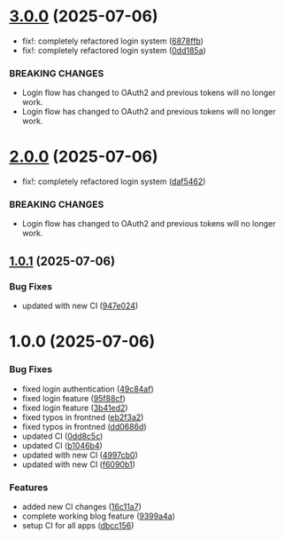 # [3.0.0](https://github.com/sk00l/git-day15/compare/v2.0.0...v3.0.0) (2025-07-06)


* fix!: completely refactored login system ([6878ffb](https://github.com/sk00l/git-day15/commit/6878ffb61ea38ec9758e0c0013f626e5ed504703))
* fix!: completely refactored login system ([0dd185a](https://github.com/sk00l/git-day15/commit/0dd185add3f1bb94adcf5110bb00802cc0a265aa))


### BREAKING CHANGES

* Login flow has changed to OAuth2 and previous tokens will no longer work.
* Login flow has changed to OAuth2 and previous tokens will no longer work.

# [2.0.0](https://github.com/sk00l/git-day15/compare/v1.0.1...v2.0.0) (2025-07-06)


* fix!: completely refactored login system ([daf5462](https://github.com/sk00l/git-day15/commit/daf54625cde06719a598caab54577034d67187fe))


### BREAKING CHANGES

* Login flow has changed to OAuth2 and previous tokens will no longer work.

## [1.0.1](https://github.com/sk00l/git-day15/compare/v1.0.0...v1.0.1) (2025-07-06)


### Bug Fixes

* updated with new CI ([947e024](https://github.com/sk00l/git-day15/commit/947e024f157ae1f9a84156f6f410f35d97e4a0cf))

# 1.0.0 (2025-07-06)


### Bug Fixes

* fixed login authentication ([49c84af](https://github.com/sk00l/git-day15/commit/49c84af6ac2fe560c10c4f7fc844a7be15dc6320))
* fixed login feature ([95f88cf](https://github.com/sk00l/git-day15/commit/95f88cfe33b9055b85d358d6aaa45aada1796de4))
* fixed login feature ([3b41ed2](https://github.com/sk00l/git-day15/commit/3b41ed2226dc9ee6c5a6ac254fb5f386801ff634))
* fixed typos in frontned ([eb2f3a2](https://github.com/sk00l/git-day15/commit/eb2f3a2750575d094d1b000894b73673b6334424))
* fixed typos in frontned ([dd0686d](https://github.com/sk00l/git-day15/commit/dd0686d606bd68cf25fafc95ae2a205e6c25cce0))
* updated CI ([0dd8c5c](https://github.com/sk00l/git-day15/commit/0dd8c5cfd95fd07ee78c51a60ebac5ce2d380435))
* updated CI ([b1046b4](https://github.com/sk00l/git-day15/commit/b1046b4e16d475befd40b3ee105189ead7f355ab))
* updated with new CI ([4997cb0](https://github.com/sk00l/git-day15/commit/4997cb0c43166a224d99d9891d3c0f3c26abc677))
* updated with new CI ([f6090b1](https://github.com/sk00l/git-day15/commit/f6090b1dcdb915f437856354027a4068824c9c98))


### Features

* added new CI changes ([16c11a7](https://github.com/sk00l/git-day15/commit/16c11a77bf457e55f1d2ee2828f9619aee425d09))
* complete working blog feature ([9399a4a](https://github.com/sk00l/git-day15/commit/9399a4afe499c4957fe1b246d4c536c0874491f1))
* setup CI for all apps ([dbcc156](https://github.com/sk00l/git-day15/commit/dbcc15677c45508a322d03eeae3f4bab7c7b5daa))

